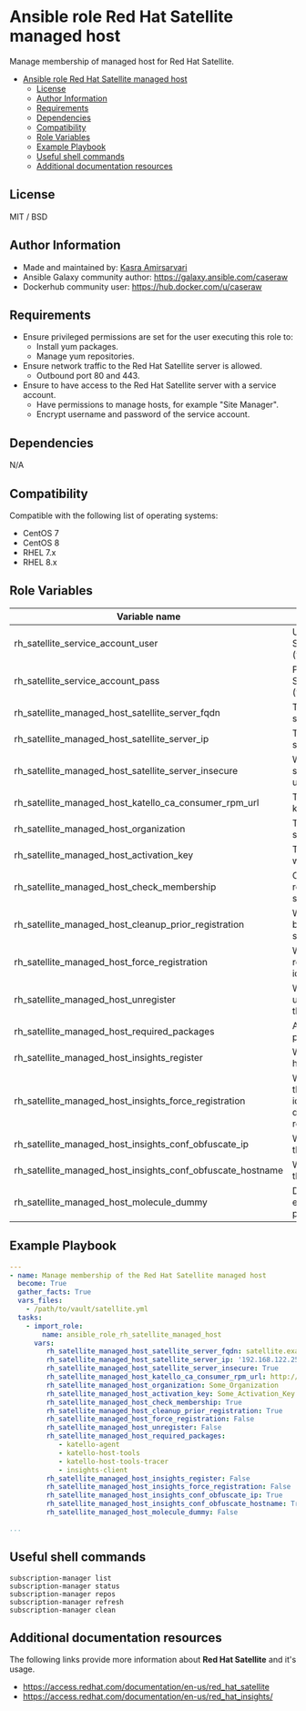 # Ansible role Red Hat Satellite managed host

Manage membership of managed host for Red Hat Satellite.

- [Ansible role Red Hat Satellite managed host](#ansible-role-red-hat-satellite-managed-host)
  - [License](#license)
  - [Author Information](#author-information)
  - [Requirements](#requirements)
  - [Dependencies](#dependencies)
  - [Compatibility](#compatibility)
  - [Role Variables](#role-variables)
  - [Example Playbook](#example-playbook)
  - [Useful shell commands](#useful-shell-commands)
  - [Additional documentation resources](#additional-documentation-resources)

## License

MIT / BSD

## Author Information

- Made and maintained by: [Kasra Amirsarvari](https://www.linkedin.com/in/caseraw)
- Ansible Galaxy community author: <https://galaxy.ansible.com/caseraw>
- Dockerhub community user: <https://hub.docker.com/u/caseraw>

## Requirements

- Ensure privileged permissions are set for the user executing this role to:
  - Install yum packages.
  - Manage yum repositories.
- Ensure network traffic to the Red Hat Satellite server is allowed.
  - Outbound port 80 and 443.
- Ensure to have access to the Red Hat Satellite server with a service account.
  - Have permissions to manage hosts, for example "Site Manager".
  - Encrypt username and password of the service account.

## Dependencies

N/A

## Compatibility

Compatible with the following list of operating systems:

- CentOS 7
- CentOS 8
- RHEL 7.x
- RHEL 8.x

## Role Variables

| Variable name | Description |
|---------------|-------------|
| rh_satellite_service_account_user | Username of the Red Hat Satellite service account (vault encrypted). |
| rh_satellite_service_account_pass | Password of the Red Hat Satellite service account (vault encrypted). |
| rh_satellite_managed_host_satellite_server_fqdn | The FQDN of the satellite/capsule server. |
| rh_satellite_managed_host_satellite_server_ip | The IP address of the satellite/capsule server. |
| rh_satellite_managed_host_satellite_server_insecure | Whether the certificate is self signed, therefore untrusted. |
| rh_satellite_managed_host_katello_ca_consumer_rpm_url | The URL (http/80) of the katello certificate rpm. |
| rh_satellite_managed_host_organization | The organisation to subscribe to. |
| rh_satellite_managed_host_activation_key | The activation key to use when subscribing. |
| rh_satellite_managed_host_check_membership | Check if host is already registered to the satellite/capsule server. |
| rh_satellite_managed_host_cleanup_prior_registration | Whether to clean up before registering to the satellite/capsule server. |
| rh_satellite_managed_host_force_registration | Whether to force the registration (not idempotent). |
| rh_satellite_managed_host_unregister | Whether to unregister/decommission the registered host. |
| rh_satellite_managed_host_required_packages | A list of required packaged to install. |
| rh_satellite_managed_host_insights_register | Whether to register the host as an insights client. |
| rh_satellite_managed_host_insights_force_registration | Whether to force register the insights client (not idempotent, will create duplicaties if registerred). |
| rh_satellite_managed_host_insights_conf_obfuscate_ip | Whether to obfuscate the host IP address. |
| rh_satellite_managed_host_insights_conf_obfuscate_hostname | Whether to obfuscate the hostname. |
| rh_satellite_managed_host_molecule_dummy | Dummy switch to bypass entire converge playbook. |

## Example Playbook

```yaml
---
- name: Manage membership of the Red Hat Satellite managed host
  become: True
  gather_facts: True
  vars_files:
    - /path/to/vault/satellite.yml
  tasks:
    - import_role:
        name: ansible_role_rh_satellite_managed_host
      vars:
         rh_satellite_managed_host_satellite_server_fqdn: satellite.example.com
         rh_satellite_managed_host_satellite_server_ip: '192.168.122.252'
         rh_satellite_managed_host_satellite_server_insecure: True
         rh_satellite_managed_host_katello_ca_consumer_rpm_url: http://{{ rh_satellite_managed_host_satellite_server_fqdn }}/pub/katello-ca-consumer-latest.noarch.rpm
         rh_satellite_managed_host_organization: Some_Organization
         rh_satellite_managed_host_activation_key: Some_Activation_Key
         rh_satellite_managed_host_check_membership: True
         rh_satellite_managed_host_cleanup_prior_registration: True
         rh_satellite_managed_host_force_registration: False
         rh_satellite_managed_host_unregister: False
         rh_satellite_managed_host_required_packages:
            - katello-agent
            - katello-host-tools
            - katello-host-tools-tracer
            - insights-client
         rh_satellite_managed_host_insights_register: False
         rh_satellite_managed_host_insights_force_registration: False
         rh_satellite_managed_host_insights_conf_obfuscate_ip: True
         rh_satellite_managed_host_insights_conf_obfuscate_hostname: True
         rh_satellite_managed_host_molecule_dummy: False

...
```

## Useful shell commands

```shell
subscription-manager list
subscription-manager status
subscription-manager repos
subscription-manager refresh
subscription-manager clean
```

## Additional documentation resources

The following links provide more information about **Red Hat Satellite** and it's usage.

- <https://access.redhat.com/documentation/en-us/red_hat_satellite>
- <https://access.redhat.com/documentation/en-us/red_hat_insights/>
